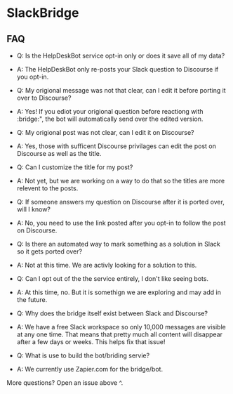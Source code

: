 # SlackBridge

## FAQ

- Q: Is the HelpDeskBot service opt-in only or does it save all of my data? 
- A: The HelpDeskBot only re-posts your Slack question to Discourse if you opt-in. 

- Q: My origional message was not that clear, can I edit it before porting it over to Discourse? 
- A: Yes! If you ediot your origional question before reactiong with :bridge:", the bot will automatically send over the edited version. 

- Q: My origional post was not clear, can I edit it on Discourse? 
- A: Yes, those with sufficent Discourse privilages can edit the post on Discourse as well as the title. 

- Q: Can I customize the title for my post?
- A: Not yet, but we are working on a way to do that so the titles are more relevent to the posts. 

- Q: If someone answers my question on Discourse after it is ported over, will I know? 
- A: No, you need to use the link posted after you opt-in to follow the post on Discourse. 

- Q: Is there an automated way to mark something as a solution in Slack so it gets ported over? 
- A: Not at this time. We are activly looking for a solution to this. 

- Q: Can I opt out of the the service entirely, I don't like seeing bots. 
- A: At this time, no. But it is somethign we are exploring and may add in the future. 

- Q: Why does the bridge itself exist between Slack and Discourse? 
- A: We have a free Slack workspace so only 10,000 messages are visible at any one time. That means that pretty much all content will disappear after a few days or weeks. This helps fix that issue! 

- Q: What is use to build the bot/briding servie? 
- A: We currently use Zapier.com for the bridge/bot. 

More questions? Open an issue above ^. 
